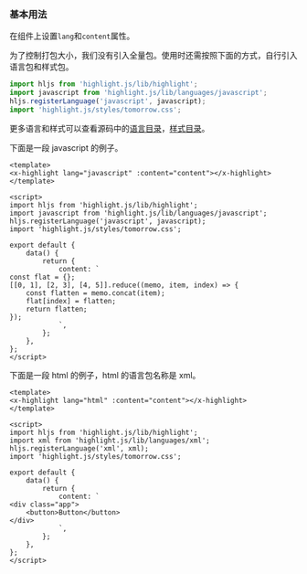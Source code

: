 ### 基本用法

在组件上设置`lang`和`content`属性。

为了控制打包大小，我们没有引入全量包。使用时还需按照下面的方式，自行引入语言包和样式包。

``` js
import hljs from 'highlight.js/lib/highlight';
import javascript from 'highlight.js/lib/languages/javascript';
hljs.registerLanguage('javascript', javascript);
import 'highlight.js/styles/tomorrow.css';
```

更多语言和样式可以查看源码中的[语言目录](https://github.com/highlightjs/highlight.js/tree/master/src/languages)，[样式目录](https://github.com/highlightjs/highlight.js/tree/master/src/styles)。

下面是一段 javascript 的例子。

``` vue
<template>
<x-highlight lang="javascript" :content="content"></x-highlight>
</template>

<script>
import hljs from 'highlight.js/lib/highlight';
import javascript from 'highlight.js/lib/languages/javascript';
hljs.registerLanguage('javascript', javascript);
import 'highlight.js/styles/tomorrow.css';

export default {
    data() {
        return {
            content: `
const flat = {};
[[0, 1], [2, 3], [4, 5]].reduce((memo, item, index) => {
    const flatten = memo.concat(item);
    flat[index] = flatten;
    return flatten;
});
            `,
        };
    },
};
</script>
```

下面是一段 html 的例子，html 的语言包名称是 xml。

``` vue
<template>
<x-highlight lang="html" :content="content"></x-highlight>
</template>

<script>
import hljs from 'highlight.js/lib/highlight';
import xml from 'highlight.js/lib/languages/xml';
hljs.registerLanguage('xml', xml);
import 'highlight.js/styles/tomorrow.css';

export default {
    data() {
        return {
            content: `
<div class="app">
    <button>Button</button>
</div>
            `,
        };
    },
};
</script>
```
